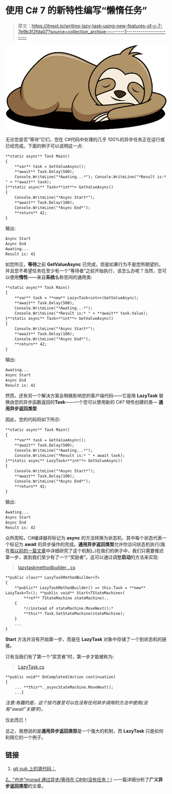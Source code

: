 # 使用 C# 7 的新特性编写“懒惰任务”

> 原文：<https://itnext.io/writing-lazy-task-using-new-features-of-c-7-7e9b3f2fda07?source=collection_archive---------1----------------------->

![](img/764a8582c90637b9d98a75396e50c5d1.png)

无论您是否“等待”它们，您在 C#代码中处理的几乎 100%的异步任务正在运行或已经完成。下面的例子可以说明这一点:

```
**static async** Task Main()
{
    **var** task = GetValueAsync();
    **await** Task.Delay(500);
    Console.WriteLine("*Awating...*"); Console.WriteLine("*Result is:* " + **await** task);
}**static async** Task<**int**> GetValueAsync()
{
    Console.WriteLine("*Async Start*");
    **await** Task.Delay(100);
    Console.WriteLine("*Async End*");
    **return** 42;
}
```

输出:

```
Async Start
Async End
Awating...
Result is: 42
```

如您所见，**等待**之前 **GetValueAsync** 已完成，但是如果行为不是您所期望的，并且您不希望任务在至少有一个“等待者”之前开始执行，该怎么办呢？当然，您可以使用**惰性**——来自**系统**名称空间的通用类:

```
**static async** Task Main()
{
    **var** task = **new** Lazy<Task<int>>(GetValueAsync);
    **await** Task.Delay(500);
    Console.WriteLine("*Awating...*");
    Console.WriteLine("*Result is:* " + **await** task.Value);
}**static async** Task<**int**> GetValueAsync()
{
    Console.WriteLine("*Async Start*");
    **await** Task.Delay(100);
    Console.WriteLine("*Async End*");
    **return** 42;
}
```

输出:

```
Awating...
Async Start
Async End
Result is: 42
```

然而，还有另一个解决方案会稍微影响您的客户端代码——它是用 **LazyTask** 替换由您的异步函数返回的**Task**——一个您可以使用新的 C#7 特性创建的类— **通用异步返回类型**

因此，您的代码将如下所示:

```
**static async** Task Main()
{
    **var** task = GetValueAsync();
    **await** Task.Delay(500);
    Console.WriteLine("*Awating...*");
    Console.WriteLine("*Result is:* " + await task);
}**static async** LazyTask<**int**> GetValueAsync()
{
    Console.WriteLine("*Async Start*");
    **await** Task.Delay(100);
    Console.WriteLine("*Async End*");
    **return** 42;
}
```

输出:

```
Awating...
Async Start
Async End
Result is: 42
```

众所周知，C#编译器将标记为 **async** 的方法转换为状态机，其中每个状态代表一个标记为 **await** 的异步操作的完成。**通用异步返回类型**允许你访问状态机执行(我在[我以前的一篇文章](https://habr.com/en/post/458692/)中详细研究了这个机制)。)在我们的例子中，我们只需要推迟第一步，直到我们至少有了一个“奖励者”。这可以通过调整**启动**的方法来实现:

> [lazytaskmethodbuilder . cs](https://github.com/0x1000000/LazyTask/blob/master/LazyTask/LazyTaskMethodBuilder.cs)

```
**public class** LazyTaskMethodBuilder<T>
{
    **public** LazyTaskMethodBuilder() => this.Task = **new** LazyTask<T>(); **public void** Start<TStateMachine>(
        **ref** TStateMachine stateMachine)..
    {
        *//instead of stateMachine.MoveNext();*
        **this**.Task.SetStateMachine(stateMachine);
    }
    ...
}
```

**Start** 方法并没有开始第一步，而是在 **LazyTask** 对象中存储了一个到状态机的链接。

只有当我们有了第一个“奖赏者”时，第一步才能被称为:

> [LazyTask.cs](https://github.com/0x1000000/LazyTask/blob/master/LazyTask/LazyTask.cs)

```
**public void** OnCompleted(Action continuation)                               {
    ... **this**._asyncStateMachine.MoveNext();
    ...}
```

*注意:有趣的是，这个技巧甚至可以在没有任何异步调用的方法中使用(没有“await”关键字)。*

仅此而已！

总之，我想说的是**通用异步返回类型**是一个强大的机制，而 **LazyTask** 只是如何利用它的一个例子。

## 链接

1.  [git nub 上的源代码；](https://github.com/0x1000000/LazyTask)

[2。“也许”monad 通过异步/等待在 C#中(没有任务！)](https://habr.com/en/post/458692/) —一篇详细分析了**广义异步返回类型**的文章。